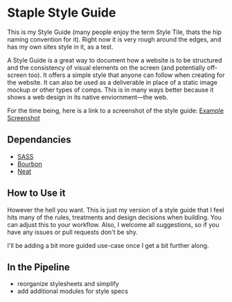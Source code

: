 Staple Style Guide
==================

This is my Style Guide (many people enjoy the term Style Tile, thats the hip naming convention for it). Right now it is very rough around the edges, and has my own sites style in it, as a test. 

A Style Guide is a great way to document how a website is to be structured and the consistency of visual elements on the screen (and potentially off-screen too). It offers a simple style that anyone can follow when creating for the website. It can also be used as a deliverable in place of a static image mockup or other types of comps. This is in many ways better because it shows a web design in its native enviornment&mdash;the web.

For the time being, here is a link to a screenshot of the style guide:
[Example Screenshot](http://www.staplewebdesign.com/img/styleguide-example.png)


Dependancies
------------------
* [SASS](sass-lang.com)
* [Bourbon](bourbon.io)
* [Neat](neat.bourbon.io)


How to Use it
-----------------
However the hell you want. This is just my version of a style guide that I feel hits many of the rules, treatments and design decisions when building. You can adjust this to your workflow. Also, I welcome all suggestions, so if you have any issues or pull requests don't be shy.

I'll be adding a bit more guided use-case once I get a bit further along.


In the Pipeline
-----------------
* reorganize stylesheets and simplify
* add additional modules for style specs
